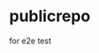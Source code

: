 # publicrepo
for e2e test














































































































































































































































































































































































































































































































































































































































































































































































































































































































































































































































































































































































































































































































































































































































































































































































































